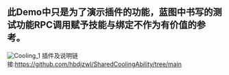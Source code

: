 ## 此Demo中只是为了演示插件的功能，蓝图中书写的测试功能RPC调用赋予技能与绑定不作为有价值的参考。
![Cooling_1](https://github.com/hbdjzwl/ImageLibrary/blob/main/SharedCoolingAbilityImage/Cooling_1.png)
插件及说明链接:https://github.com/hbdjzwl/SharedCoolingAbility/tree/main
